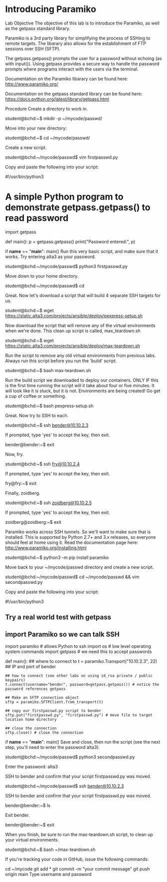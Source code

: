 # Introducing Paramiko
Lab Objective
The objective of this lab is to introduce the Paramiko, as well as the getpass standard library.

Paramiko is a 3rd party library for simplifying the process of SSHing to remote targets. The libarary also allows for the establishment of FTP sessions over SSH (SFTP).

The getpass.getpass() prompts the user for a password without echoing (as with input()). Using getpass provides a secure way to handle the password prompts where programs interact with the users via the terminal.

Documentation on the Paramiko libarary can be found here:
http://www.paramiko.org/

Documentation on the getpass standard library can be found here:
https://docs.python.org/latest/library/getpass.html

Procedure
Create a directory to work in.

student@bchd:~$ mkdir -p ~/mycode/passwd/

Move into your new directory:

student@bchd:~$ cd ~/mycode/passwd/

Create a new script.

student@bchd:~/mycode/passwd$ vim firstpasswd.py

Copy and paste the following into your script:


#!/usr/bin/python3
# A simple Python program to demonstrate  getpass.getpass() to read password 
import getpass 

def main():
    p = getpass.getpass() 
    print("Password entered:", p)
    
if __name__ == "__main__":
    main()
Run this very basic script, and make sure that it works. Try entering alta3 as your password.

student@bchd:~/mycode/passwd$ python3 firstpasswd.py

Move down to your home directory.

student@bchd:~/mycode/passwd$ cd

Great. Now let's download a script that will build 4 separate SSH targets for us.

student@bchd:~$ wget https://static.alta3.com/projects/ansible/deploy/pexpress-setup.sh

Now download the script that will remove any of the virtual environments when we're done. This clean up script is called, max_teardown.sh

student@bchd:~$ wget https://static.alta3.com/projects/ansible/deploy/max-teardown.sh

Run the script to remove any old virtual environments from previous labs. Always run this script before you run the 'build' script.

student@bchd:~$ bash max-teardown.sh

Run the build script we downloaded to deploy our containers. ONLY IF this is the first time running the script will it take about four or five minutes. It will look like it is stuck, but it is not. Environments are being created! Go get a cup of coffee or something.

student@bchd:~$ bash pexpress-setup.sh

Great. Now try to SSH to each.

student@bchd:~$ ssh bender@10.10.2.3

If prompted, type 'yes' to accept the key, then exit.

bender@bender:~$ exit

Now, fry.

student@bchd:~$ ssh fry@10.10.2.4

If prompted, type 'yes' to accept the key, then exit.

fry@fry:~$ exit

Finally, zoidberg.

student@bchd:~$ ssh zoidberg@10.10.2.5

If prompted, type 'yes' to accept the key, then exit.

zoidberg@zoidberg:~$ exit

Paramiko works across SSH tunnels. So we'll want to make sure that is installed. This is supported by Python 2.7+ and 3.x releases, so everyone should feel at home using it. Read the documentation page here: http://www.paramiko.org/installing.html

student@bchd:~$ python3 -m pip install paramiko

Move back to your ~/mycode/passwd directory and create a new script.

student@bchd:~/mycode/passwd$ cd ~/mycode/passwd && vim secondpasswd.py

Copy and paste the following into your script:


#!/usr/bin/python3
## Try a real world test with getpass

## import Paramiko so we can talk SSH
import paramiko # allows Python to ssh
import os # low level operating system commands
import getpass # we need this to accept passwords


def main():
    ## where to connect to
    t = paramiko.Transport("10.10.2.3", 22) ## IP and port of bender
    
    ## how to connect (see other labs on using id_rsa private / public keypairs)
    t.connect(username="bender", password=getpass.getpass()) # notice the password references getpass
    
    ## Make an SFTP connection object
    sftp = paramiko.SFTPClient.from_transport(t)
    
    ## copy our firstpasswd.py script to bender
    sftp.put("firstpasswd.py", "firstpasswd.py") # move file to target location home directory
    
    ## close the connection
    sftp.close() # close the connection
if __name__ == "__main__":
    main()
Save and close, then run the script (see the next step, you'll need to enter the password alta3).

student@bchd:~/mycode/passwd$ python3 secondpasswd.py

Enter the password: alta3

SSH to bender and confirm that your script firstpasswd.py was moved.

student@bchd:~/mycode/passwd$ ssh bender@10.10.2.3

SSH to bender and confirm that your script firstpasswd.py was moved.

bender@bender:~$ ls

Exit bender.

bender@bender:~$ exit

When you finish, be sure to run the max-teardown.sh script, to clean up your virtual environments.

student@bchd:~$ bash ~/max-teardown.sh

If you're tracking your code in GitHub, issue the following commands:

cd ~/mycode
git add *
git commit -m "your commit message"
git push origin main
Type username and password
